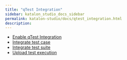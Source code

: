 ```yaml
---
title: "qTest Integration" 
sidebar: katalon_studio_docs_sidebar
permalink: katalon-studio/docs/qtest_integration.html 
description: 
---
```

*   [Enable qTest Integration](/display/KD/Enable+qTest+Integration)
*   [Integrate test case](/display/KD/Integrate+test+case)
*   [Integrate test suite](/display/KD/Integrate+test+suite)
*   [Upload test execution](/display/KD/Upload+test+execution)